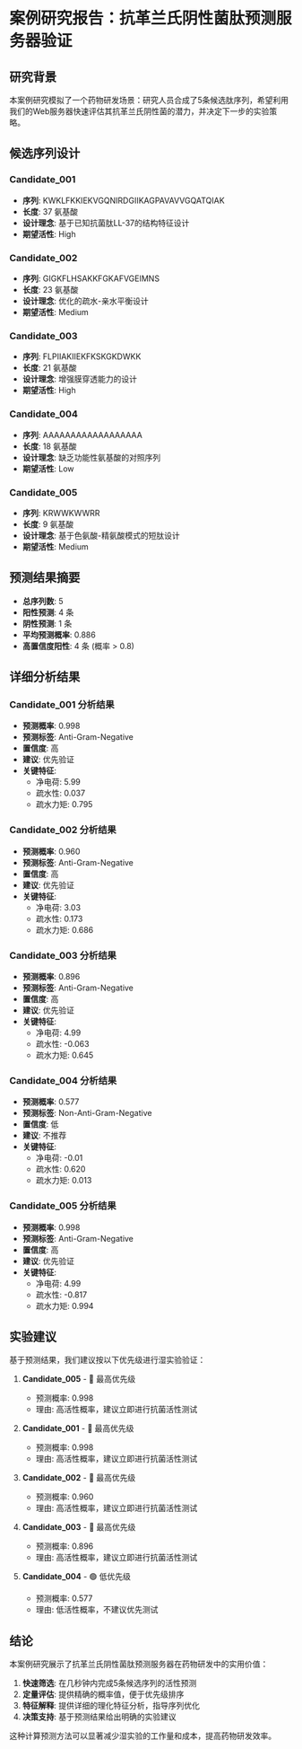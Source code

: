 
# 案例研究报告：抗革兰氏阴性菌肽预测服务器验证

## 研究背景
本案例研究模拟了一个药物研发场景：研究人员合成了5条候选肽序列，希望利用我们的Web服务器快速评估其抗革兰氏阴性菌的潜力，并决定下一步的实验策略。

## 候选序列设计


### Candidate_001
- **序列**: KWKLFKKIEKVGQNIRDGIIKAGPAVAVVGQATQIAK
- **长度**: 37 氨基酸
- **设计理念**: 基于已知抗菌肽LL-37的结构特征设计
- **期望活性**: High

### Candidate_002
- **序列**: GIGKFLHSAKKFGKAFVGEIMNS
- **长度**: 23 氨基酸
- **设计理念**: 优化的疏水-亲水平衡设计
- **期望活性**: Medium

### Candidate_003
- **序列**: FLPIIAKIIEKFKSKGKDWKK
- **长度**: 21 氨基酸
- **设计理念**: 增强膜穿透能力的设计
- **期望活性**: High

### Candidate_004
- **序列**: AAAAAAAAAAAAAAAAAA
- **长度**: 18 氨基酸
- **设计理念**: 缺乏功能性氨基酸的对照序列
- **期望活性**: Low

### Candidate_005
- **序列**: KRWWKWWRR
- **长度**: 9 氨基酸
- **设计理念**: 基于色氨酸-精氨酸模式的短肽设计
- **期望活性**: Medium


## 预测结果摘要

- **总序列数**: 5
- **阳性预测**: 4 条
- **阴性预测**: 1 条
- **平均预测概率**: 0.886
- **高置信度阳性**: 4 条 (概率 > 0.8)

## 详细分析结果


### Candidate_001 分析结果
- **预测概率**: 0.998
- **预测标签**: Anti-Gram-Negative
- **置信度**: 高
- **建议**: 优先验证
- **关键特征**:
  - 净电荷: 5.99
  - 疏水性: 0.037
  - 疏水力矩: 0.795

### Candidate_002 分析结果
- **预测概率**: 0.960
- **预测标签**: Anti-Gram-Negative
- **置信度**: 高
- **建议**: 优先验证
- **关键特征**:
  - 净电荷: 3.03
  - 疏水性: 0.173
  - 疏水力矩: 0.686

### Candidate_003 分析结果
- **预测概率**: 0.896
- **预测标签**: Anti-Gram-Negative
- **置信度**: 高
- **建议**: 优先验证
- **关键特征**:
  - 净电荷: 4.99
  - 疏水性: -0.063
  - 疏水力矩: 0.645

### Candidate_004 分析结果
- **预测概率**: 0.577
- **预测标签**: Non-Anti-Gram-Negative
- **置信度**: 低
- **建议**: 不推荐
- **关键特征**:
  - 净电荷: -0.01
  - 疏水性: 0.620
  - 疏水力矩: 0.013

### Candidate_005 分析结果
- **预测概率**: 0.998
- **预测标签**: Anti-Gram-Negative
- **置信度**: 高
- **建议**: 优先验证
- **关键特征**:
  - 净电荷: 4.99
  - 疏水性: -0.817
  - 疏水力矩: 0.994


## 实验建议

基于预测结果，我们建议按以下优先级进行湿实验验证：


1. **Candidate_005** - 🔴 最高优先级
   - 预测概率: 0.998
   - 理由: 高活性概率，建议立即进行抗菌活性测试

2. **Candidate_001** - 🔴 最高优先级
   - 预测概率: 0.998
   - 理由: 高活性概率，建议立即进行抗菌活性测试

3. **Candidate_002** - 🔴 最高优先级
   - 预测概率: 0.960
   - 理由: 高活性概率，建议立即进行抗菌活性测试

4. **Candidate_003** - 🔴 最高优先级
   - 预测概率: 0.896
   - 理由: 高活性概率，建议立即进行抗菌活性测试

5. **Candidate_004** - 🟢 低优先级
   - 预测概率: 0.577
   - 理由: 低活性概率，不建议优先测试


## 结论

本案例研究展示了抗革兰氏阴性菌肽预测服务器在药物研发中的实用价值：

1. **快速筛选**: 在几秒钟内完成5条候选序列的活性预测
2. **定量评估**: 提供精确的概率值，便于优先级排序
3. **特征解释**: 提供详细的理化特征分析，指导序列优化
4. **决策支持**: 基于预测结果给出明确的实验建议

这种计算预测方法可以显著减少湿实验的工作量和成本，提高药物研发效率。
